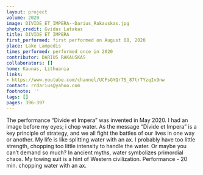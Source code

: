 ```yaml
---
layout: project
volume: 2020
image: DIVIDE_ET_IMPERA--Darius_Rakauskas.jpg
photo_credit: Gvidas Latakas
title: DIVIDE ET IMPERA
first_performed: first performed on August 08, 2020
place: Lake Lampedis
times_performed: performed once in 2020
contributor: DARIUS RAKAUSKAS
collaborators: []
home: Kaunas, Lithuania
links:
- https://www.youtube.com/channel/UCFsGYQr7S_87trTYzqIv9nw
contact: rrdarius@yahoo.com
footnote: ''
tags: []
pages: 396-397
---
```




The performance “Divide et Impera” was invented in May 2020. I had an image before my eyes; i chop water. As the message “Divide et Impera” is a key principle of strategy, and we all fight the battles of our lives in one way or another. My life is like splitting water with an ax. I probably have too little strength, chopping too little intensity to handle the water. Or maybe you can’t demand so much? 
In ancient myths, water symbolizes primordial chaos. My towing suit is a hint of Western civilization. Performance - 20 min. chopping water with an ax.
